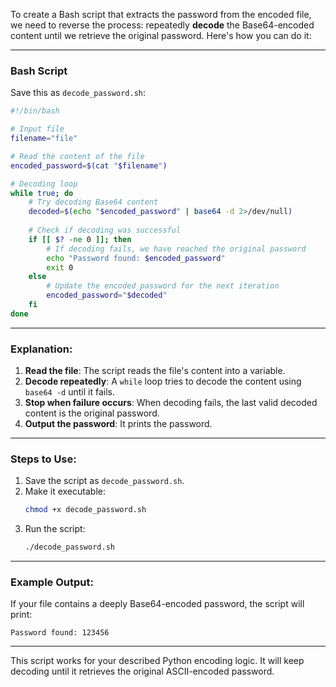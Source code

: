 To create a Bash script that extracts the password from the encoded file, we need to reverse the process: repeatedly **decode** the Base64-encoded content until we retrieve the original password. Here's how you can do it:

---

### Bash Script
Save this as `decode_password.sh`:

```bash
#!/bin/bash

# Input file
filename="file"

# Read the content of the file
encoded_password=$(cat "$filename")

# Decoding loop
while true; do
    # Try decoding Base64 content
    decoded=$(echo "$encoded_password" | base64 -d 2>/dev/null)
    
    # Check if decoding was successful
    if [[ $? -ne 0 ]]; then
        # If decoding fails, we have reached the original password
        echo "Password found: $encoded_password"
        exit 0
    else
        # Update the encoded_password for the next iteration
        encoded_password="$decoded"
    fi
done
```

---

### Explanation:
1. **Read the file**: The script reads the file's content into a variable.
2. **Decode repeatedly**: A `while` loop tries to decode the content using `base64 -d` until it fails.
3. **Stop when failure occurs**: When decoding fails, the last valid decoded content is the original password.
4. **Output the password**: It prints the password.

---

### Steps to Use:
1. Save the script as `decode_password.sh`.
2. Make it executable:
   ```bash
   chmod +x decode_password.sh
   ```
3. Run the script:
   ```bash
   ./decode_password.sh
   ```

---

### Example Output:
If your file contains a deeply Base64-encoded password, the script will print:
```
Password found: 123456
```

---

This script works for your described Python encoding logic. It will keep decoding until it retrieves the original ASCII-encoded password.
